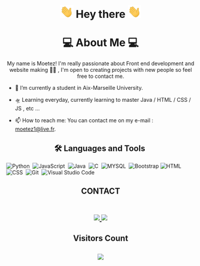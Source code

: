 
<h1 align="center"><img alt="wave" src="https://raw.githubusercontent.com/dhiaabdelli/dhiaabdelli/main/Hi.gif" width="35"> Hey there <img alt="wave" src="https://raw.githubusercontent.com/dhiaabdelli/dhiaabdelli/main/Hi.gif" width="35">
</h1>
<h1 align="center"> 💻 About Me 💻</h1>
<p align="center">
My name is Moetez! I'm really passionate about Front end development and website making 👨‍💻 , I'm open to creating projects with new people so feel free to contact me.
    <br>

- 🔭 I’m currently a student in Aix-Marseille University.

- 🛸 Learning everyday, currently learning to master Java / HTML / CSS / JS , etc ...

- 📫 How to reach me: You can contact me on my e-mail : <a href="mailto:moetez1@live.fr">  moetez1@live.fr.
<p align="center">
  <h2 align="center">🛠 Languages and Tools&nbsp;</h2>

![Python](https://img.shields.io/badge/-Python-05122A?style=for-the-badge&logo=python)&nbsp;
![JavaScript](https://img.shields.io/badge/-JavaScript-05122A?style=for-the-badge&logo=javascript)&nbsp;
![Java](https://img.shields.io/badge/-Java-05122A?style=for-the-badge&logo=Java&logoColor=FFA518)&nbsp;
![C](https://img.shields.io/badge/-C-05122A?style=for-the-badge&logo=C&logoColor=A8B9CC)&nbsp;
![MYSQL](https://img.shields.io/badge/-MYSQL-05122A?style=for-the-badge&logo=mysql)&nbsp;
![Bootstrap](https://img.shields.io/badge/-Bootstrap-05122A?style=for-the-badge&logo=bootstrap&logoColor=563D7C)
![HTML](https://img.shields.io/badge/-HTML-05122A?style=for-the-badge&logo=HTML5)&nbsp;
![CSS](https://img.shields.io/badge/-CSS-05122A?style=for-the-badge&logo=CSS3&logoColor=1572B6)&nbsp;
![Git](https://img.shields.io/badge/-Git-05122A?style=for-the-badge&logo=git)&nbsp;
![Visual Studio Code](https://img.shields.io/badge/-Visual%20Studio%20Code-05122A?style=for-the-badge&logo=visual-studio-code&logoColor=007ACC)&nbsp;
    </p>
<h2 align="center"> CONTACT <br/><br/>
<p align="center">
<a  href="https://www.linkedin.com/in/moetez-jlidi-6041781ab/"><img src="https://img.shields.io/badge/-Moetez%20Jlidi-3423A6?style=for-the-badge&logo=linkedin&logoColor=white"/> </a>
 <a href="mailto:moetez1@live.fr"><img src="https://img.shields.io/badge/-moetez1@live.fr-D14836?style=for-the-badge&logo=Gmail&logoColor=white"/></a>
</p>
<h2 align="center">Visitors Count<br/><br/>
    <img src="https://profile-counter.glitch.me/MoetezJlidi/count.svg" />
    </p>

